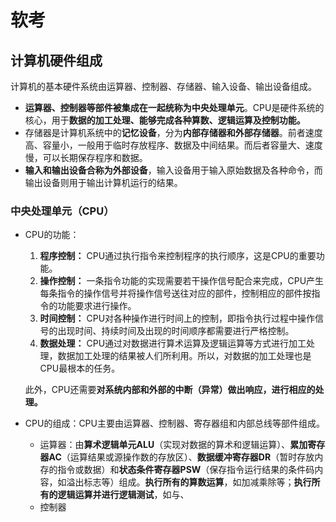 # 软考
## 计算机硬件组成

计算机的基本硬件系统由运算器、控制器、存储器、输入设备、输出设备组成。

- **运算器、控制器等部件被集成在一起统称为中央处理单元**。CPU是硬件系统的核心，用于**数据的加工处理、能够完成各种算数、逻辑运算及控制功能。**
- 存储器是计算机系统中的**记忆设备**，分为**内部存储器和外部存储器**。前者速度高、容量小，一般用于临时存放程序、数据及中间结果。而后者容量大、速度慢，可以长期保存程序和数据。
- **输入和输出设备合称为外部设备**，输入设备用于输入原始数据及各种命令，而输出设备则用于输出计算机运行的结果。

### 中央处理单元（CPU）

- CPU的功能：
  1. **程序控制：** CPU通过执行指令来控制程序的执行顺序，这是CPU的重要功能。
  2. **操作控制：** 一条指令功能的实现需要若干操作信号配合来完成，CPU产生每条指令的操作信号并将操作信号送往对应的部件，控制相应的部件按指令的功能要求进行操作。
  3. **时间控制：** CPU对各种操作进行时间上的控制，即指令执行过程中操作信号的出现时间、持续时间及出现的时间顺序都需要进行严格控制。
  4. **数据处理：** CPU通过对数据进行算术运算及逻辑运算等方式进行加工处理，数据加工处理的结果被人们所利用。所以，对数据的加工处理也是CPU最根本的任务。

  此外，CPU还需要**对系统内部和外部的中断（异常）做出响应，进行相应的处理。**

- CPU的组成：CPU主要由运算器、控制器、寄存器组和内部总线等部件组成。
  - 运算器：由**算术逻辑单元ALU**（实现对数据的算术和逻辑运算）、**累加寄存器AC**（运算结果或源操作数的存放区）、**数据缓冲寄存器DR**（暂时存放内存的指令或数据）和**状态条件寄存器PSW**（保存指令运行结果的条件码内容，如溢出标志等）组成。**执行所有的算数运算**，如加减乘除等；**执行所有的逻辑运算并进行逻辑测试**，如与、
  - 控制器